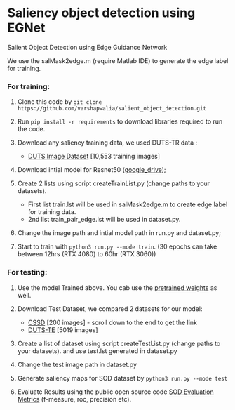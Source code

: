 # Saliency object detection using EGNet

Salient Object Detection using Edge Guidance Network

We use the salMask2edge.m (require Matlab IDE) to generate the edge label for training.

### For training:

1.  Clone this code by  `git clone https://github.com/varshapwalia/salient_object_detection.git`

2. Run `pip install -r requirements` to download libraries required to run the code.
    
3.  Download any saliency training data, we used DUTS-TR data :
	- [DUTS Image Dataset](http://saliencydetection.net/duts/) [10,553 training images]
    
4.  Download intial model for Resnet50 ([google_drive](https://drive.google.com/file/d/1Mkad1N7OtzeUb81sKRXga1bHPyhUrAw4/view?usp=drive_link));

5. Create 2 lists using script createTrainList.py (change paths to your datasets). 

	- First list train.lst will be used in salMask2edge.m to create edge label for training data.
	- 2nd list train_pair_edge.lst will be used in dataset.py.
    
6.  Change the image path and intial model path in run.py and dataset.py;
    
7.  Start to train with  `python3 run.py --mode train`.  (30 epochs can take between 12hrs (RTX 4080) to 60hr (RTX 3060))
    

### For testing:

1.  Use the model Trained above. You cab use the [pretrained weights](https://drive.google.com/file/d/1A9vQ5otAaZOJmyrksgKYXAISacCgDtrY/view?usp=drive_link) as well.

2. Download Test Dataset, we compared 2 datasets for our model:

	-   [CSSD](http://www.cse.cuhk.edu.hk/leojia/projects/hsaliency/dataset.html) [200 images] - scroll down to the end to get the link
	-   [DUTS-TE](http://saliencydetection.net/duts/]) [5019 images]
    
3.  Create a list of dataset using script createTestList.py (change paths to your datasets). and use test.lst generated in dataset.py

4. Change the test image path in dataset.py
    
5.  Generate saliency maps for SOD dataset by  `python3 run.py --mode test`
    
6.  Evaluate Results using the public open source code [SOD Evaluation Metrics](https://github.com/zyjwuyan/SOD_Evaluation_Metrics/tree/main) (f-measure, roc, precision etc).